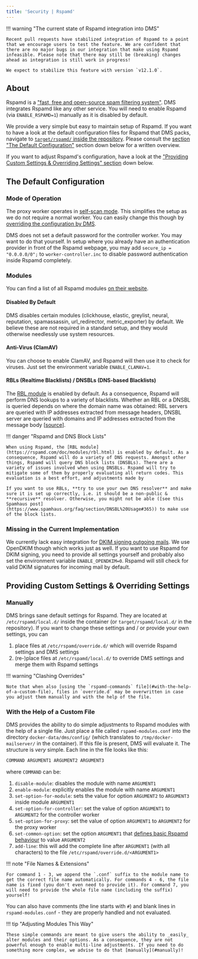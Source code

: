 ```yaml
---
title: 'Security | Rspamd'
---
```


!!! warning "The current state of Rspamd integration into DMS"

    Recent pull requests have stabilized integration of Rspamd to a point that we encourage users to test the feature. We are confident that there are no major bugs in our integration that make using Rspamd infeasible. Please note that there may still be (breaking) changes ahead as integration is still work in progress!

    We expect to stabilize this feature with version `v12.1.0`.

## About

Rspamd is a ["fast, free and open-source spam filtering system"][homepage]. DMS integrates Rspamd like any other service. You will need to enable Rspamd (via `ENABLE_RSPAMD=1`) manually as it is disabled by default.

We provide a very simple but easy to maintain setup of Rspamd. If you want to have a look at the default configuration files for Rspamd that DMS packs, navigate to [`target/rspamd/` inside the repository][dms-default-configuration]. Please consult the [section "The Default Configuration"](#the-default-configuration) section down below for a written overview.

If you want to adjust Rspamd's configuration, have a look at the ["Providing Custom Settings & Overriding Settings" section](#providing-custom-settings-overriding-settings) down below.

## The Default Configuration

### Mode of Operation

The proxy worker operates in [self-scan mode][proxy-self-scan-mode]. This simplifies the setup as we do not require a normal worker. You can easily change this though by [overriding the configuration by DMS](#providing-custom-settings-overriding-settings).

DMS does not set a default password for the controller worker. You may want to do that yourself. In setup where you already have an authentication provider in front of the Rspamd webpage, you may add `secure_ip = "0.0.0.0/0";` to `worker-controller.inc` to disable password authentication inside Rspamd completely.

### Modules

You can find a list of all Rspamd modules [on their website][modules].

#### Disabled By Default

DMS disables certain modules (clickhouse, elastic, greylist, neural, reputation, spamassassin, url_redirector, metric_exporter) by default. We believe these are not required in a standard setup, and they would otherwise needlessly use system resources.

#### Anti-Virus (ClamAV)

You can choose to enable ClamAV, and Rspamd will then use it to check for viruses. Just set the environment variable `ENABLE_CLAMAV=1`.

#### RBLs (Realtime Blacklists) / DNSBLs (DNS-based Blacklists)

The [RBL module](https://rspamd.com/doc/modules/rbl.html) is enabled by default. As a consequence, Rspamd will perform DNS lookups to a variety of blacklists. Whether an RBL or a DNSBL is queried depends on where the domain name was obtained: RBL servers are queried with IP addresses extracted from message headers, DNSBL server are queried with domains and IP addresses extracted from the message body \[[source][rbl-vs-dnsbl]\].

!!! danger "Rspamd and DNS Block Lists"

    When using Rspamd, the [RBL module](https://rspamd.com/doc/modules/rbl.html) is enabled by default. As a consequence, Rspamd will do a variety of DNS requests. Amongst other things, Rspamd will query DNS block lists (DNSBLs). There are a variety of issues involved when using DNSBLs. Rspamd will try to mitigate some of them by properly evaluating all return codes. This evaluation is a best effort, and adjustments made by

    If you want to use RBLs, **try to use your own DNS resolver** and make sure it is set up correctly, i.e. it should be a non-public & **recursive** resolver. Otherwise, you might not be able ([see this Spamhaus post](https://www.spamhaus.org/faq/section/DNSBL%20Usage#365)) to make use of the block lists.

### Missing in the Current Implementation

We currently lack easy integration for [DKIM signing outgoing mails][dkim-signing-module]. We use OpenDKIM though which works just as well. If you want to use Rspamd for DKIM signing, you need to provide all settings yourself and probably also set the environment variable `ENABLE_OPENDKIM=0`. Rspamd will still check for valid DKIM signatures for incoming mail by default.

## Providing Custom Settings & Overriding Settings

### Manually

DMS brings sane default settings for Rspamd. They are located at `/etc/rspamd/local.d/` inside the container (or `target/rspamd/local.d/` in the repository). If you want to change these settings and / or provide your own settings, you can

1. place files at `/etc/rspamd/override.d/` which will override Rspamd settings and DMS settings
2. (re-)place files at `/etc/rspamd/local.d/` to override DMS settings and merge them with Rspamd settings

!!! warning "Clashing Overrides"

    Note that when also [using the `rspamd-commands` file](#with-the-help-of-a-custom-file), files in `override.d` may be overwritten in case you adjust them manually and with the help of the file.

### With the Help of a Custom File

DMS provides the ability to do simple adjustments to Rspamd modules with the help of a single file. Just place a file called `rspamd-modules.conf` into the directory `docker-data/dms/config/` (which translates to `/tmp/docker-mailserver/` in the container). If this file is present, DMS will evaluate it. The structure is _very_ simple. Each line in the file looks like this:

```txt
COMMAND ARGUMENT1 ARGUMENT2 ARGUMENT3
```

where `COMMAND` can be:

1. `disable-module`: disables the module with name `ARGUMENT1`
2. `enable-module`: explicitly enables the module with name `ARGUMENT1`
3. `set-option-for-module`: sets the value for option `ARGUMENT2` to `ARGUMENT3` inside module `ARGUMENT1`
4. `set-option-for-controller`: set the value of option `ARGUMENT1` to `ARGUMENT2` for the controller worker
5. `set-option-for-proxy`: set the value of option `ARGUMENT1` to `ARGUMENT2` for the proxy worker
6. `set-common-option`: set the option `ARGUMENT1` that [defines basic Rspamd behaviour][basic-options] to value `ARGUMENT2`
7. `add-line`: this will add the complete line after `ARGUMENT1` (with all characters) to the file `/etc/rspamd/override.d/<ARGUMENT1>`

!!! note "File Names & Extensions"

    For command 1 - 3, we append the `.conf` suffix to the module name to get the correct file name automatically. For commands 4 - 6, the file name is fixed (you don't even need to provide it). For command 7, you will need to provide the whole file name (including the suffix) yourself!

You can also have comments (the line starts with `#`) and blank lines in `rspamd-modules.conf` - they are properly handled and not evaluated.

!!! tip "Adjusting Modules This Way"

    These simple commands are meant to give users the ability to _easily_ alter modules and their options. As a consequence, they are not powerful enough to enable multi-line adjustments. If you need to do something more complex, we advise to do that [manually](#manually)!

[homepage]: https://rspamd.com/
[modules]: https://rspamd.com/doc/modules/
[proxy-self-scan-mode]: https://rspamd.com/doc/workers/rspamd_proxy.html#self-scan-mode
[dms-default-configuration]: https://github.com/docker-mailserver/docker-mailserver/tree/master/target/rspamd
[rbl-vs-dnsbl]: https://forum.eset.com/topic/25277-dnsbl-vs-rbl-mail-security/?do=findComment&comment=119818
[dkim-signing-module]: https://rspamd.com/doc/modules/dkim_signing.html
[basic-options]: https://rspamd.com/doc/configuration/options.html
